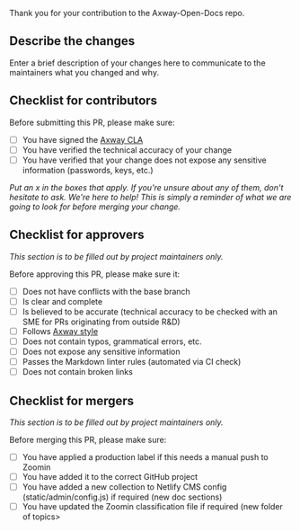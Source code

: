 Thank you for your contribution to the Axway-Open-Docs repo.

## Describe the changes

Enter a brief description of your changes here to communicate to the maintainers what you changed and why.

## Checklist for contributors

Before submitting this PR, please make sure:

* [ ] You have signed the [Axway CLA](https://cla.axway.com/)
* [ ] You have verified the technical accuracy of your change
* [ ] You have verified that your change does not expose any sensitive information (passwords, keys, etc.)

_Put an x in the boxes that apply. If you're unsure about any of them, don't hesitate to ask. We're here to help! This is simply a reminder of what we are going to look for before merging your change._

## Checklist for approvers

_This section is to be filled out by project maintainers only._

Before approving this PR, please make sure it:

* [ ] Does not have conflicts with the base branch
* [ ] Is clear and complete
* [ ] Is believed to be accurate (technical accuracy to be checked with an SME for PRs originating from outside R&D)
* [ ] Follows [Axway style](https://techweb.axway.com/confluence/display/RIE/Style+guide)
* [ ] Does not contain typos, grammatical errors, etc.
* [ ] Does not expose any sensitive information
* [ ] Passes the Markdown linter rules (automated via CI check)
* [ ] Does not contain broken links

## Checklist for mergers

_This section is to be filled out by project maintainers only._

Before merging this PR, please make sure:

* [ ] You have applied a production label if this needs a manual push to Zoomin
* [ ] You have added it to the correct GitHub project
* [ ] You have added a new collection to Netlify CMS config (static/admin/config.js) if required (new doc sections)
* [ ] You have updated the Zoomin classification file if required (new folder of topics>
